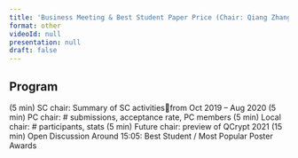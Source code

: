 ```yaml
---
title: 'Business Meeting & Best Student Paper Price (Chair: Qiang Zhang)'
format: other
videoId: null
presentation: null
draft: false
---
```


## Program
(5 min) SC chair: Summary of SC activitiesfrom Oct 2019 – Aug 2020
(5 min) PC chair: # submissions, acceptance rate, PC members
(5 min) Local chair: # participants, stats
(5 min) Future chair: preview of QCrypt 2021
(15 min) Open Discussion
Around 15:05: Best Student / Most Popular Poster Awards
